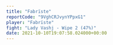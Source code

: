 ```yaml
---
title: "Fabrïste"
reportCode: "9VghCRJvynYPpxG1"
player: "Fabrïste"
fight: "Lady Vashj - Wipe 2 (47%)"
date: 2021-10-10T19:07:58.024000+00:00
---
```

